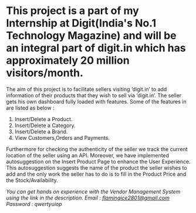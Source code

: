 # This project is a part of my Internship at Digit(India's No.1 Technology Magazine) and will be an integral part of digit.in which has approximately 20 million visitors/month.

The aim of this project is to facilitate sellers visiting ‘digit.in’ to add information of their products that they wish to sell via ‘digit.in’. The seller gets his own dashboard fully loaded with features. Some of the features in are listed as below : 

1) Insert/Delete a Product. 
2) Insert/Delete a Category. 
3) Insert/Delete a Brand. 
4) View Customers,Orders and Payments. 
 
Furthermore for checking the authenticity of the seller we track the current location of the seller using an API. Moreover, we have implemented autosuggestion on the Insert Product Page to enhance the User Experience. This autosuggestion suggests the name of the product the seller wishes to add and the only work the seller has to do is to fill in the Product Price and the Stock/Availability. 


*You can get hands on experience with the Vendor Management System using the link in the description.
Email : flamingice2801@gmail.com
Password : qwertyuiop*
